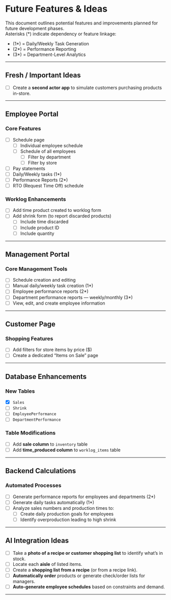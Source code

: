 # Future Features & Ideas

This document outlines potential features and improvements planned for future development phases.  
Asterisks (*) indicate dependency or feature linkage:
- (1*) = Daily/Weekly Task Generation
- (2*) = Performance Reporting
- (3*) = Department-Level Analytics

---

## Fresh / Important Ideas

- [ ] Create a **second actor app** to simulate customers purchasing products in-store.

---

## Employee Portal

### Core Features
- [ ] Schedule page
  - [ ] Individual employee schedule
  - [ ] Schedule of all employees
    - [ ] Filter by department
    - [ ] Filter by store
- [ ] Pay statements  
- [ ] Daily/Weekly tasks (1*)  
- [ ] Performance Reports (2*)  
- [ ] RTO (Request Time Off) schedule  

### Worklog Enhancements
- [ ] Add time product created to worklog form  
- [ ] Add shrink form (to report discarded products)  
  - [ ] Include time discarded  
  - [ ] Include product ID  
  - [ ] Include quantity  

---

## Management Portal

### Core Management Tools
- [ ] Schedule creation and editing  
- [ ] Manual daily/weekly task creation (1*)  
- [ ] Employee performance reports (2*)  
- [ ] Department performance reports — weekly/monthly (3*)  
- [ ] View, edit, and create employee information  

---

## Customer Page

### Shopping Features
- [ ] Add filters for store items by price ($)  
- [ ] Create a dedicated “Items on Sale” page  

---

## Database Enhancements

### New Tables
- [x] `Sales`
- [ ] `Shrink`
- [ ] `EmployeePerformance`
- [ ] `DepartmentPerformance`

### Table Modifications
- [ ] Add **sale column** to `inventory` table  
- [ ] Add **time_produced column** to `worklog_items` table  

---

## Backend Calculations

### Automated Processes
- [ ] Generate performance reports for employees and departments (2*)  
- [ ] Generate daily tasks automatically (1*)  
- [ ] Analyze sales numbers and production times to:
  - [ ] Create daily production goals for employees  
  - [ ] Identify overproduction leading to high shrink  

---

## AI Integration Ideas

- [ ] Take a **photo of a recipe or customer shopping list** to identify what’s in stock.  
- [ ] Locate each **aisle** of listed items.  
- [ ] Create a **shopping list from a recipe** (or from a recipe link).  
- [ ] **Automatically order** products or generate check/order lists for managers.  
- [ ] **Auto-generate employee schedules** based on constraints and demand.

---
